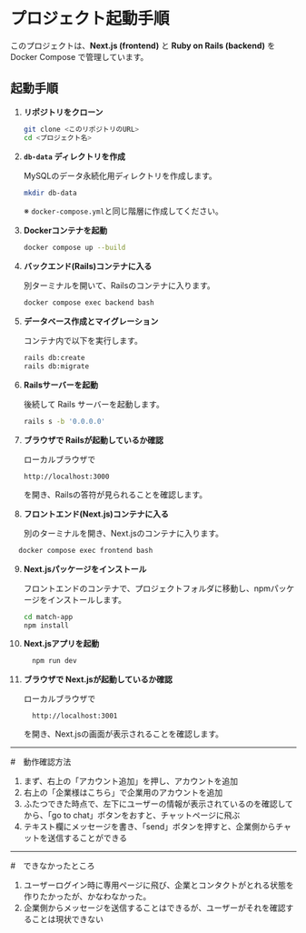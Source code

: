 # プロジェクト起動手順

このプロジェクトは、**Next.js (frontend)** と **Ruby on Rails (backend)** を Docker Compose で管理しています。

## 起動手順

1. **リポジトリをクローン**

   ```bash
   git clone <このリポジトリのURL>
   cd <プロジェクト名>
   ```

2. **`db-data` ディレクトリを作成**

   MySQLのデータ永続化用ディレクトリを作成します。

   ```bash
   mkdir db-data
   ```

   ※ `docker-compose.yml`と同じ階層に作成してください。

3. **Dockerコンテナを起動**

   ```bash
   docker compose up --build
   ```

4. **バックエンド(Rails)コンテナに入る**

   別ターミナルを開いて、Railsのコンテナに入ります。

   ```bash
   docker compose exec backend bash
   ```

5. **データベース作成とマイグレーション**

   コンテナ内で以下を実行します。

   ```bash
   rails db:create
   rails db:migrate
   ```

6. **Railsサーバーを起動**

   後続して Rails サーバーを起動します。

   ```bash
   rails s -b '0.0.0.0'
   ```

7. **ブラウザで Railsが起動しているか確認**

   ローカルブラウザで

   ```
   http://localhost:3000
   ```

   を開き、Railsの答符が見られることを確認します。

8. **フロントエンド(Next.js)コンテナに入る**

   別のターミナルを開き、Next.jsのコンテナに入ります。

 ```bash
   docker compose exec frontend bash
   ```

9. **Next.jsパッケージをインストール**

   フロントエンドのコンテナで、プロジェクトフォルダに移動し、npmパッケージをインストールします。

   ```bash
   cd match-app
   npm install
   ```

10. **Next.jsアプリを起動**

    ```bash
      npm run dev
    ```

11. **ブラウザで Next.jsが起動しているか確認**

    ローカルブラウザで

    ```
      http://localhost:3001
    ```

    を開き、Next.jsの画面が表示されることを確認します。

---
#　動作確認方法
1. まず、右上の「アカウント追加」を押し、アカウントを追加
2. 右上の「企業様はこちら」で企業用のアカウントを追加
3. ふたつできた時点で、左下にユーザーの情報が表示されているのを確認してから、「go to chat」ボタンをおすと、チャットページに飛ぶ
4. テキスト欄にメッセージを書き、「send」ボタンを押すと、企業側からチャットを送信することができる
---

#　できなかったところ
1. ユーザーログイン時に専用ページに飛び、企業とコンタクトがとれる状態を作りたかったが、かなわなかった。
2. 企業側からメッセージを送信することはできるが、ユーザーがそれを確認することは現状できない 

